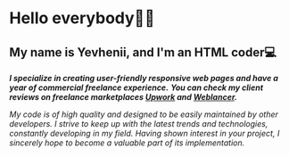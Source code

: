 # Hello everybody:wave::smiley:
## My name is Yevhenii, and I'm an HTML coder:computer:

***I specialize in creating user-friendly responsive web pages and have a year of commercial freelance experience.***
***You can check my client reviews on freelance marketplaces [Upwork](https://www.upwork.com/freelancers/~016b13ca89c7308578?p=1617840128678215680)  and [Weblancer](https://www.weblancer.net/users/jekakoba/).*** 

*My code is of high quality and designed to be easily maintained by other developers. I strive to keep up with the latest trends and technologies, constantly developing in my field. Having shown interest in your project, I sincerely hope to become a valuable part of its implementation.*
